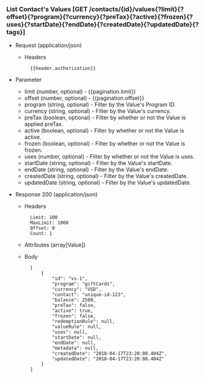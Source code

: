 ### List Contact's Values [GET /contacts/{id}/values{?limit}{?offset}{?program}{?currency}{?preTax}{?active}{?frozen}{?uses}{?startDate}{?endDate}{?createdDate}{?updatedDate}{?tags}]

+ Request (application/json)
    + Headers

            {{header.authorization}}

+ Parameter
    + limit (number, optional) - {{pagination.limit}}
    + offset (number, optional) - {{pagination.offset}}
    + program (string, optional) - Filter by the Value's Program ID.
    + currency (string, optional) - Filter by the Value's currency.
    + preTax (boolean, optional) - Filter by whether or not the Value is applied preTax.
    + active (boolean, optional) - Filter by whether or not the Value is active.
    + frozen (boolean, optional) - Filter by whether or not the Value is frozen.
    + uses (number, optional) - Filter by whether or not the Value is uses.
    + startDate (string, optional) - Filter by the Value's startDate.
    + endDate (string, optional) - Filter by the Value's endDate.
    + createdDate (string, optional) - Filter by the Value's createdDate.
    + updatedDate (string, optional) - Filter by the Value's updatedDate.

+ Response 200 (application/json)
    + Headers

            Limit: 100
            MaxLimit: 1000
            Offset: 0
            Count: 1

    + Attributes (array[Value])

    + Body

            [
                {
                    "id": "vs-1",
                    "program": "giftCards",
                    "currency": "USD",
                    "contact": "unique-id-123",
                    "balance": 2500,
                    "preTax": false,
                    "active": true,
                    "frozen": false,
                    "redemptionRule": null,
                    "valueRule": null,
                    "uses": null,
                    "startDate": null,
                    "endDate": null,
                    "metadata": null,
                    "createdDate": "2018-04-17T23:20:08.404Z",
                    "updatedDate": "2018-04-17T23:20:08.404Z"
                }
            ]
